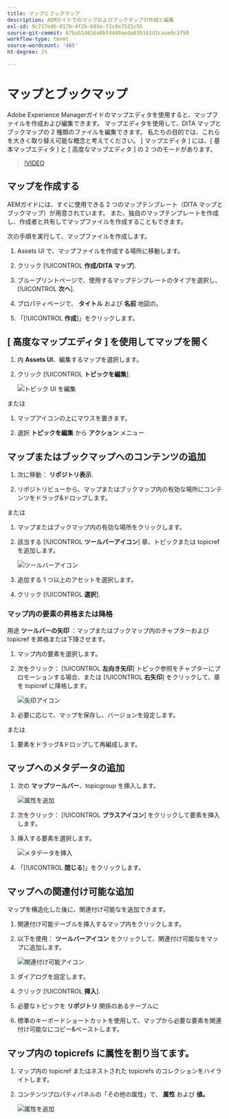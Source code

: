 ```yaml
---
title: マップとブックマップ
description: AEMガイドでのマップおよびブックマップの作成と編集
exl-id: 9c717e4b-017b-4f2b-b93e-f2c0e7525c55
source-git-commit: 67ba514616a0bf4449aeda035161d1caae0c3f50
workflow-type: tm+mt
source-wordcount: '465'
ht-degree: 1%

---
```


# マップとブックマップ

Adobe Experience Managerガイドのマップエディタを使用すると、マップファイルを作成および編集できます。 マップエディタを使用して、DITA マップとブックマップの 2 種類のファイルを編集できます。 私たちの目的では、これらを大きく取り替え可能な概念と考えてください。
[ マップエディタ ] には、[ 基本マップエディタ ] と [ 高度なマップエディタ ] の 2 つのモードがあります。

>[!VIDEO](https://video.tv.adobe.com/v/342766?quality=12&learn=on)

## マップを作成する

AEMガイドには、すぐに使用できる 2 つのマップテンプレート（DITA マップとブックマップ）が用意されています。 また、独自のマップテンプレートを作成し、作成者と共有してマップファイルを作成することもできます。

次の手順を実行して、マップファイルを作成します。

1. Assets UI で、マップファイルを作成する場所に移動します。

1. クリック [!UICONTROL **作成/DITA マップ**].

1. ブループリントページで、使用するマップテンプレートのタイプを選択し、 [!UICONTROL **次へ**].

1. プロパティページで、 **タイトル** および **名前** 地図の。

1. 「[!UICONTROL **作成**]」をクリックします。

## [ 高度なマップエディタ ] を使用してマップを開く

1. 内 **Assets UI**、編集するマップを選択します。

1. クリック [!UICONTROL **トピックを編集**].

   ![トピック UI を編集](images/lesson-14/edit-topics.png)

または

1. マップアイコンの上にマウスを置きます。

1. 選択 **トピックを編集** から **アクション** メニュー


## マップまたはブックマップへのコンテンツの追加

1. 次に移動： **リポジトリ表示**.

1. リポジトリビューから、マップまたはブックマップ内の有効な場所にコンテンツをドラッグ&amp;ドロップします。

または

1. マップまたはブックマップ内の有効な場所をクリックします。

1. 該当する [!UICONTROL **ツールバーアイコン**] 章、トピックまたは topicref を追加します。

   ![ツールバーアイコン](images/lesson-14/toolbar-icons.png)

1. 追加する 1 つ以上のアセットを選択します。

1. クリック [!UICONTROL **選択**].

### マップ内の要素の昇格または降格

用途 **ツールバーの矢印** ：マップまたはブックマップ内のチャプターおよび topicref を昇格または下降させます。

1. マップ内の要素を選択します。

1. 次をクリック： [!UICONTROL **左向き矢印**] トピック参照をチャプターにプロモーションする場合、または [!UICONTROL **右矢印**] をクリックして、章を topicref に降格します。

   ![矢印アイコン](images/lesson-14/toolbar-arrows.png)

1. 必要に応じて、マップを保存し、バージョンを設定します。

または

1. 要素をドラッグ&amp;ドロップして再編成します。

## マップへのメタデータの追加

1. 次の **マップツールバー**、topicgroup を挿入します。

   ![属性を追加](images/lesson-14/add-topicgroup.png)

1. 次をクリック： [!UICONTROL **プラスアイコン**] をクリックして要素を挿入します。

1. 挿入する要素を選択します。

   ![メタデータを挿入](images/lesson-14/insert-metadata.png)

1. 「[!UICONTROL **閉じる**]」をクリックします。

## マップへの関連付け可能な追加

マップを構造化した後に、関連付け可能なを追加できます。

1. 関連付け可能テーブルを挿入するマップ内をクリックします。

1. 以下を使用： **ツールバーアイコン** をクリックして、関連付け可能なをマップに追加します。

   ![関連付け可能アイコン](images/lesson-14/reltable-icon.png)

1. ダイアログを設定します。

1. クリック [!UICONTROL **挿入**].

1. 必要なトピックを **リポジトリ** 関係のあるテーブルに

1. 標準のキーボードショートカットを使用して、マップから必要な要素を関連付け可能なにコピー&amp;ペーストします。

## マップ内の topicrefs に属性を割り当てます。

1. マップ内の topicref またはネストされた topicrefs のコレクションをハイライトします。

1. コンテンツプロパティパネルの「その他の属性」で、 **属性** および **値。**

   ![属性を追加](images/lesson-14/add-attribute.png)
